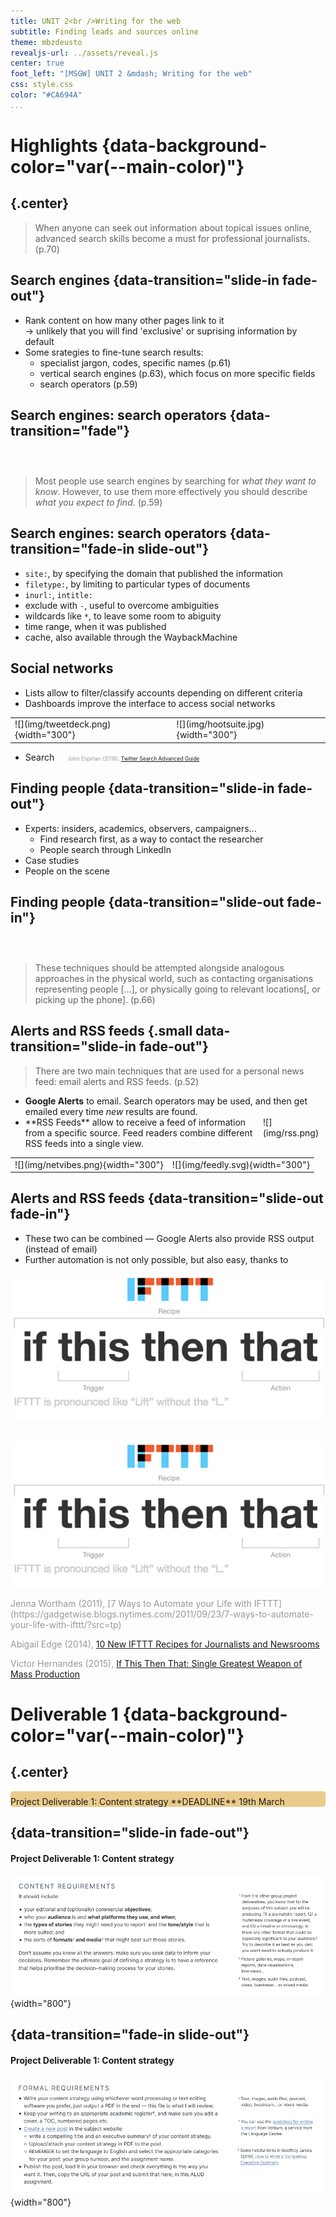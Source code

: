 ```yaml
---
title: UNIT 2<br />Writing for the web
subtitle: Finding leads and sources online
theme: mbzdeusto
revealjs-url: ../assets/reveal.js
center: true
foot_left: "[MSGW] UNIT 2 &mdash; Writing for the web"
css: style.css
color: "#CA694A"
...
```


# Highlights  {data-background-color="var(--main-color)"}

## {.center}

>When anyone can seek out information about topical issues online, advanced search skills become a must for professional journalists. <span class="sans">(p.70)</span>

## Search engines {data-transition="slide-in fade-out"}

- Rank content on how many other pages link to it  
    &rarr; unlikely that you will find 'exclusive' or suprising information by default
- Some srategies to fine-tune search results:
    + specialist jargon, codes, specific names <span class="sans">(p.61)</span>
    + vertical search engines <span class="sans">(p.63)</span>, which focus on more specific fields
    + search operators <span class="sans">(p.59)</span>

## Search engines: search operators {data-transition="fade"}

<div style="margin-top:2em;">&nbsp;</div>

>Most people use search engines by searching for _what they want to know_. However, to use them more effectively you should describe _what you expect to find_. <span class="sans">(p.59)</span>

## Search engines: search operators {data-transition="fade-in slide-out"}

- `site:`, by specifying the domain that published the information
- `filetype:`, by limiting to particular types of documents
- `inurl:`, `intitle:`
- exclude with `-`, useful to overcome ambiguities
- wildcards like `*`, to leave some room to abiguity
- time range, when it was published
- cache, also available through the WaybackMachine

## Social networks

- Lists allow to filter/classify accounts depending on different criteria
- Dashboards improve the interface to access social networks

<table>
    <tr>
        <td>
![](img/tweetdeck.png){width="300"}
        </td><td>
![](img/hootsuite.jpg){width="300"}
        </td>
    </tr>
</table>

- Search <span class="sans" style="color:#999;font-size:.6em !important;padding-left:2em;"> <i class="fa fa-file-text-o"></i> John Espirian (2018), [Twitter Search 
Advanced Guide](https://espirian.co.uk/twitter-search-advanced-guide/)</span>

## Finding people {data-transition="slide-in fade-out"}

- Experts: insiders, academics, observers, campaigners...
    + Find research first, as a way to contact the researcher
    + People search through LinkedIn
- Case studies
- People on the scene

## Finding people {data-transition="slide-out fade-in"}

<div style="margin-top:2em">&nbsp;</div>

>These techniques should be attempted alongside analogous approaches in the physical world, such as contacting organisations representing people [...], or physically going to relevant locations[, or picking up the phone]. <span class="sans">(p.66)</span>

## Alerts and RSS feeds {.small data-transition="slide-in fade-out"}

>There are two main techniques that are used for a personal news feed: email alerts and RSS feeds. <span class="sans">(p.52)</span>

- **Google Alerts** to email. Search operators may be used, and then get emailed every time _new_ results are found.
- <div style="width:100px;float:right;margin-left:.3em;">![](img/rss.png)</div>**RSS Feeds** allow to receive a feed of information from a specific source. Feed readers combine different RSS feeds into a single view. 

<table><tr><td>
![](img/netvibes.png){width="300"}
</td><td>
![](img/feedly.svg){width="300"}
</td></tr></table>

## Alerts and RSS feeds {data-transition="slide-out fade-in"}

- These two can be combined &mdash; Google Alerts also provide RSS output (instead of email)
- Further automation is not only possible, but also easy, thanks to

![[IFTTT](http://ifttt.com), a.k.a. If This Then That](img/ifttt.jpg)

## 

![[IFTTT](http://ifttt.com), a.k.a. If This Then That](img/ifttt.jpg)


<div class="sans smaller" style="color:#999;">
<i class="fa fa-file-text-o"></i> Jenna Wortham (2011), [7 Ways to Automate your Life with IFTTT](https://gadgetwise.blogs.nytimes.com/2011/09/23/7-ways-to-automate-your-life-with-ifttt/?src=tp)

<i class="fa fa-file-text-o"></i> Abigail Edge (2014), [10 New IFTTT Recipes for Journalists and Newsrooms](https://www.journalism.co.uk/news/10-new-ifttt-recipes-for-journalists-and-newsrooms/s2/a563000/)

<i class="fa fa-file-text-o"></i> Victor Hernandes (2015), [If This Then That: Single Greatest Weapon of Mass Production](https://medium.com/@ToTheVictor/if-this-then-that-single-greatest-weapon-of-mass-production-3020f4ba9649)

</div>

# Deliverable 1 {data-background-color="var(--main-color)"}

## {.center}

<div class="box sans" style="padding-top:.6em;border-radius:.3em;background-color:#ebcb8b;">
<span class="smaller">Project Deliverable 1: Content strategy  </span>  
**DEADLINE** 19th March
</div>

## {data-transition="slide-in fade-out"}

#### Project Deliverable 1: Content strategy

![Content requirements](img/project1-content.png){width="800"}

## {data-transition="fade-in slide-out"}

#### Project Deliverable 1: Content strategy

![Formal requirements](img/project1-formal.png){width="800"}

<!-- MOVED TO NEXT CLASS 

# In-class activity

## {.small}

#### Identify leads and sources for your group project

- Think about specific specialty terms for your subject topic that you can use in search engines
- Summarize your findings, conclusions, links to your setups... in the subject website (a Wordpress site): [http://msgw.deusto.es](http://msgw.deusto.es)

<div class="box smaller sans" style="border-radius:.3em;">
+ In order to have access to write into the site, create an account with your @opendeusto.es email address and your real first and last names
+ [Create a new post](https://msgw.deusto.es/wp-admin/post-new.php) and make sure to:
    - set the language to English (top of the page)
    - set the corresponding categories for (1) your group no., and (2) the specific activity/assignment (today, 'Finding leads and sources')
</div>


## {.small}

#### Identify leads and sources for your group project

- Explore sources and set up your own news feed considering:<div class="small">
    + Search in search engines, using advanced operators, with alerts
    + Identify key profiles in social networks and set up lists, maybe use dashboards
    + Find personal sources you may contact directly if necessary and follow
    + Locate RSS feeds of relevant sources (Google Alerts, Twitter accounts, websites...)
    + Search for local or thematic agendas to follow events in your area
    + Set up further automation if you feel creative using IFTTT
    + Share!

</div>

-->
